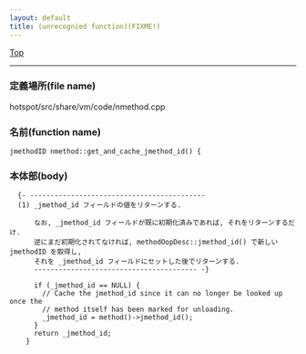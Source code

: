 ```yaml
---
layout: default
title: (unrecognied function)(FIXME!)
---
```

[Top](../index.html)

--- 
### 定義場所(file name)
hotspot/src/share/vm/code/nmethod.cpp

### 名前(function name)
```
jmethodID nmethod::get_and_cache_jmethod_id() {
```

### 本体部(body)
```
  {- -------------------------------------------
  (1) _jmethod_id フィールドの値をリターンする.
      
      なお, _jmethod_id フィールドが既に初期化済みであれば, それをリターンするだけ.
      逆にまだ初期化されてなければ, methodOopDesc::jmethod_id() で新しい jmethodID を取得し, 
      それを _jmethod_id フィールドにセットした後でリターンする.
      ---------------------------------------- -}

	  if (_jmethod_id == NULL) {
	    // Cache the jmethod_id since it can no longer be looked up once the
	    // method itself has been marked for unloading.
	    _jmethod_id = method()->jmethod_id();
	  }
	  return _jmethod_id;
	}
	
```


